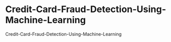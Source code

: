 # Credit-Card-Fraud-Detection-Using-Machine-Learning
Credit-Card-Fraud-Detection-Using-Machine-Learning

